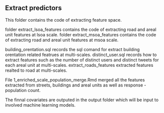 ## Extract predictors

This folder contains the code of extracting feature space.

folder extract_lsoa_features contains the code of extracting road and areal unit features at lsoa scale.
folder extract_msoa_features contains the code of extracting road and areal unit features at msoa scale.

building_orentation.sql records the sql comand for extract building orentation related featrues at multi-scales.
distinct_user.sql records how to extract features such as the number of distinct users and distinct tweets for each areal unit at multi-scales.
extract_roads_features extracted features realted to road at multi-scales.

File 1_enriched_scale_population_merge.Rmd merged all the features extracted from streets, buildings and areal units as well as response - population count. 

The finnal covariates are outputed in the output folder which will be input to involved machine learning models.
